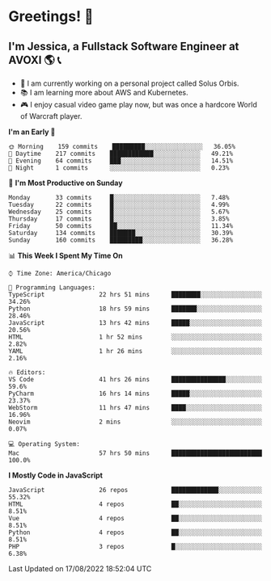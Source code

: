 # Greetings! 🧠

## I'm Jessica, a Fullstack Software Engineer at AVOXI 🌎 📞

- 🌟 I am currently working on a personal project called Solus Orbis.
- 📚 I am learning more about AWS and Kubernetes.
- 🎮 I enjoy casual video game play now, but was once a hardcore World of Warcraft player.

<!--START_SECTION:waka-->
**I'm an Early 🐤** 

```text
🌞 Morning    159 commits    █████████░░░░░░░░░░░░░░░░   36.05% 
🌆 Daytime    217 commits    ████████████░░░░░░░░░░░░░   49.21% 
🌃 Evening    64 commits     ███░░░░░░░░░░░░░░░░░░░░░░   14.51% 
🌙 Night      1 commits      ░░░░░░░░░░░░░░░░░░░░░░░░░   0.23%

```
📅 **I'm Most Productive on Sunday** 

```text
Monday       33 commits     █░░░░░░░░░░░░░░░░░░░░░░░░   7.48% 
Tuesday      22 commits     █░░░░░░░░░░░░░░░░░░░░░░░░   4.99% 
Wednesday    25 commits     █░░░░░░░░░░░░░░░░░░░░░░░░   5.67% 
Thursday     17 commits     █░░░░░░░░░░░░░░░░░░░░░░░░   3.85% 
Friday       50 commits     ██░░░░░░░░░░░░░░░░░░░░░░░   11.34% 
Saturday     134 commits    ███████░░░░░░░░░░░░░░░░░░   30.39% 
Sunday       160 commits    █████████░░░░░░░░░░░░░░░░   36.28%

```


📊 **This Week I Spent My Time On** 

```text
⌚︎ Time Zone: America/Chicago

💬 Programming Languages: 
TypeScript               22 hrs 51 mins      ████████░░░░░░░░░░░░░░░░░   34.26% 
Python                   18 hrs 59 mins      ███████░░░░░░░░░░░░░░░░░░   28.46% 
JavaScript               13 hrs 42 mins      █████░░░░░░░░░░░░░░░░░░░░   20.56% 
HTML                     1 hr 52 mins        ░░░░░░░░░░░░░░░░░░░░░░░░░   2.82% 
YAML                     1 hr 26 mins        ░░░░░░░░░░░░░░░░░░░░░░░░░   2.16%

🔥 Editors: 
VS Code                  41 hrs 26 mins      ███████████████░░░░░░░░░░   59.6% 
PyCharm                  16 hrs 14 mins      █████░░░░░░░░░░░░░░░░░░░░   23.37% 
WebStorm                 11 hrs 47 mins      ████░░░░░░░░░░░░░░░░░░░░░   16.96% 
Neovim                   2 mins              ░░░░░░░░░░░░░░░░░░░░░░░░░   0.07%

💻 Operating System: 
Mac                      57 hrs 50 mins      █████████████████████████   100.0%

```

**I Mostly Code in JavaScript** 

```text
JavaScript               26 repos            █████████████░░░░░░░░░░░░   55.32% 
HTML                     4 repos             ██░░░░░░░░░░░░░░░░░░░░░░░   8.51% 
Vue                      4 repos             ██░░░░░░░░░░░░░░░░░░░░░░░   8.51% 
Python                   4 repos             ██░░░░░░░░░░░░░░░░░░░░░░░   8.51% 
PHP                      3 repos             █░░░░░░░░░░░░░░░░░░░░░░░░   6.38%

```



 Last Updated on 17/08/2022 18:52:04 UTC
<!--END_SECTION:waka-->

<!--
**jessikuh/jessikuh** is a ✨ _special_ ✨ repository because its `README.md` (this file) appears on your GitHub profile.

Here are some ideas to get you started:

- 🔭 I’m currently working on ...
- 🌱 I’m currently learning ...
- 👯 I’m looking to collaborate on ...
- 🤔 I’m looking for help with ...
- 💬 Ask me about ...
- 📫 How to reach me: ...
- 😄 Pronouns: ...
- ⚡ Fun fact: ...
-->
